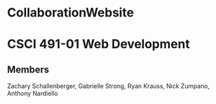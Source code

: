 # CollaborationWebsite
# CSCI 491-01 Web Development

## Members 
Zachary Schallenberger, Gabrielle Strong, Ryan Krauss, Nick Zumpano, Anthony Nardiello
